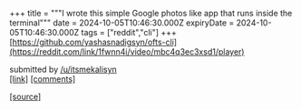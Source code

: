 +++
title = """I wrote this simple Google photos like app that runs inside the terminal"""
date = 2024-10-05T10:46:30.000Z
expiryDate = 2024-10-05T10:46:30.000Z
tags = ["reddit","cli"]
+++
[https://github.com/yashasnadigsyn/ofts-cli](https://reddit.com/link/1fwnn4i/video/mbc4q3ec3xsd1/player)

submitted by [/u/itsmekalisyn](https://www.reddit.com/user/itsmekalisyn)  
[\[link\]](https://www.reddit.com/r/commandline/comments/1fwnn4i/i_wrote_this_simple_google_photos_like_app_that/) [\[comments\]](https://www.reddit.com/r/commandline/comments/1fwnn4i/i_wrote_this_simple_google_photos_like_app_that/)

[[source]](https://www.reddit.com/r/commandline/comments/1fwnn4i/i_wrote_this_simple_google_photos_like_app_that/)
